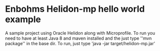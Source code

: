 # Enbohms Helidon-mp hello world example
A sample project using Oracle Helidon along with Microprofile. To run you need to have at least Java 8 and maven installed and the just type ''mvn package'' in the base dir. To run, just type 'java -jar target/helidon-mp.jar'
